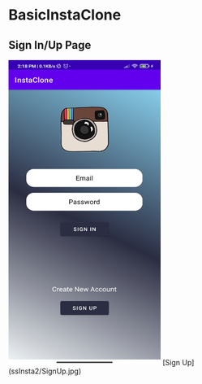 # BasicInstaClone

## Sign In/Up Page

<img src="ssInsta/Sign.jpg" width="300" height="600">
[Sign Up](ssInsta2/SignUp.jpg)

